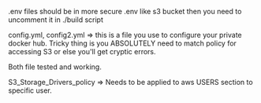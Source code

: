 .env files should be in more secure .env like s3 bucket then you need to
uncomment it in ./build script

config.yml, config2.yml => this is a file you use to configure your private docker hub.
Tricky thing is you ABSOLUTELY need to match policy for accessing S3 or else
you'll get cryptic errors.

Both file tested and working.

S3_Storage_Drivers_policy => Needs to be applied to aws USERS section to
specific user.
